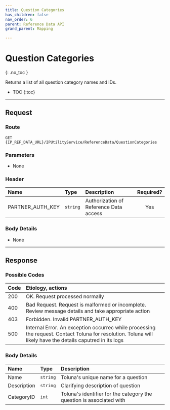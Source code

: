```yaml
---
title: Question Categories
has_children: false
nav_order: 6
parent: Reference Data API
grand_parent: Mapping

---
```


# Question Categories
{: .no_toc }

Returns a list of all question category names and IDs.

* TOC
{:toc}

---

## Request

### Route
```
GET {IP_REF_DATA_URL}/IPUtilityService/ReferenceData/QuestionCategories 
```

### Parameters

 - None

### Header

| Name | Type | Description | Required? |
| :--- | :--- | :--- | :---: |
| PARTNER_AUTH_KEY | ```string``` | Authorization of Reference Data access | Yes |

### Body Details

 - None

---

## Response

### Possible Codes

| Code | Etiology, actions |
| :--- | :--- |
| 200 | OK. Request processed normally |
| 400 | Bad Request. Request is malformed or incomplete. Review message details and take appropriate action |
| 403 | Forbidden. Invalid PARTNER_AUTH_KEY |
| 500 | Internal Error. An exception occurrec while processing the request. Contact Toluna for resolution. Toluna will likely have the details caputred in its logs |

### Body Details

| Name | Type | Description |
| :--- | :--- | :--- |
| Name | ```string``` | Toluna's unique name for a question |
| Description | ```string``` | Clarifying description of question |
| CategoryID | ```int``` | Toluna's identifier for the category the question is associated with |